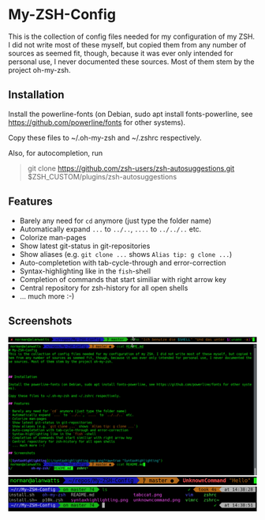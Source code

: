 # My-ZSH-Config
This is the collection of config files needed for my configuration of my ZSH. I did not write most of these myself, but copied them from any number of sources as seemed fit, though, because it was ever only intended for personal use, I never documented these sources. Most of them stem by the project oh-my-zsh.



## Installation

Install the powerline-fonts (on Debian, sudo apt install fonts-powerline, see https://github.com/powerline/fonts for other systems).

Copy these files to ~/.oh-my-zsh and ~/.zshrc respectively.

Also, for autocompletion, run

> git clone https://github.com/zsh-users/zsh-autosuggestions.git $ZSH_CUSTOM/plugins/zsh-autosuggestions

## Features

* Barely any need for `cd` anymore (just type the folder name)
* Automatically expand `...` to `../..`, `....` to `../../..` etc.
* Colorize man-pages
* Show latest git-status in git-repositories
* Show aliases (e.g. `git clone ...` shows `Alias tip: g clone ...`)
* Auto-completetion with tab-cycle-through and error-correction
* Syntax-highlighting like in the `fish`-shell
* Completion of commands that start similiar with right arrow key
* Central repository for zsh-history for all open shells
* ... much more :-)

## Screenshots

![SyntaxHighlighting](syntaxhighlighting.png "SyntaxHighlighting")
![Tabccat](tabccat.png "Tabccat")
![UnknownCommand](unknowncommand.png "UnknownCommand")
![powerlevel10k](powerlevel10k.png "UnknownCommand")
